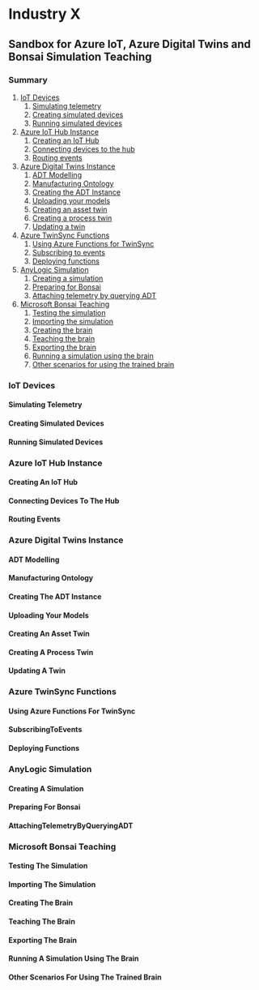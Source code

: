 # Industry X #
## Sandbox for Azure IoT, Azure Digital Twins and Bonsai Simulation Teaching ##
### Summary ###
1. [IoT Devices](#IoTDevices)
	1. [Simulating telemetry](#SimulatingTelemetry)
	2. [Creating simulated devices](#CreatingSimulatedDevices)
	3. [Running simulated devices](#RunningSimulatedDevices)
2. [Azure IoT Hub Instance](#AzureIoTHubInstance)
	1. [Creating an IoT Hub](#CreatingAnIoTHub)
	3. [Connecting devices to the hub](#ConnectingDevicesToTheHub)
	4. [Routing events](#RoutingEvents)
3. [Azure Digital Twins Instance](#AzureDigitalTwinsInstance)
	1. [ADT Modelling](#ADTModelling)
	2. [Manufacturing Ontology](#ManufacturingOntology)
	3. [Creating the ADT Instance](#CreatingTheADTInstance)
	4. [Uploading your models](#UploadingYourModels)
	5. [Creating an asset twin](#CreatingAnAssetTwin)
	6. [Creating a process twin](#CreatingAProcessTwin)
	7. [Updating a twin](#UpdatingATwin)
4. [Azure TwinSync Functions](#AzureTwinSyncFunctions)
	1. [Using Azure Functions for TwinSync](#UsingAzureFunctionsForTwinSync)
	2. [Subscribing to events](#SubscribingToEvents)
	3. [Deploying functions](#DeployingFunctions)
5. [AnyLogic Simulation](#AnyLogicSimulation)
	1. [Creating a simulation](#CreatingASimulation)
	2. [Preparing for Bonsai](#PreparingForBonsai)
	3. [Attaching telemetry by querying ADT](#AttachingTelemetryByQueryingADT)
6. [Microsoft Bonsai Teaching](#MicrosoftBonsaiTeaching)
	1. [Testing the simulation](#TestingTheSimulation)
	2. [Importing the simulation](#ImportingTheSimulation)
	3. [Creating the brain](#CreatingTheBrain)
	4. [Teaching the brain](#TeachingTheBrain)
	5. [Exporting the brain](#ExportingTheBrain)
	6. [Running a simulation using the brain](#RunningASimulationUsingTheBrain)
	7. [Other scenarios for using the trained brain](#OtherScenariosForUsingTheTrainedBrain)

<h3 id="IoTDevices">IoT Devices</h3>
<h4 id="SimulatingTelemetry">Simulating Telemetry</h4>
<h4 id="CreatingSimulatedDevices">Creating Simulated Devices</h4>
<h4 id="RunningSimulatedDevices">Running Simulated Devices</h4>
<h3 id="AzureIoTHubInstance">Azure IoT Hub Instance</h3>
<h4 id="CreatingAnIoTHub">Creating An IoT Hub</h4>
<h4 id="ConnectingDevicesToTheHub">Connecting Devices To The Hub</h4> 
<h4 id="RoutingEvents">Routing Events</h4>
<h3 id="AzureDigitalTwinsInstance">Azure Digital Twins Instance</h3>
<h4 id="ADTModelling">ADT Modelling</h4>
<h4 id="ManufacturingOntology">Manufacturing Ontology</h4>
<h4 id="CreatingTheADTInstance">Creating The ADT Instance</h4>
<h4 id="UploadingYourModels">Uploading Your Models</h4>
<h4 id="CreatingAnAssetTwin">Creating An Asset Twin</h4>
<h4 id="CreatingAProcessTwin">Creating A Process Twin</h4>
<h4 id="UpdatingATwin">Updating A Twin</h4>
<h3 id="AzureTwinSyncFunctions">Azure TwinSync Functions</h3>
<h4 id="UsingAzureFunctionsForTwinSync">Using Azure Functions For TwinSync</h4>
<h4 id="SubscribingToEvents">SubscribingToEvents</h4>
<h4 id="DeployingFunctions">Deploying Functions</h4>
<h3 id="AnyLogicSimulation">AnyLogic Simulation</h3>
<h4 id="CreatingASimulation">Creating A Simulation</h4>
<h4 id="PreparingForBonsai">Preparing For Bonsai</h4>
<h4 id="AttachingTelemetryByQueryingADT">AttachingTelemetryByQueryingADT</h4>
<h3 id="MicrosoftBonsaiTeaching">Microsoft Bonsai Teaching</h3>
<h4 id="TestingTheSimulation">Testing The Simulation</h4>
<h4 id="ImportingTheSimulation">Importing The Simulation</h4>
<h4 id="CreatingTheBrain">Creating The Brain</h4>
<h4 id="TeachingTheBrain">Teaching The Brain</h4>
<h4 id="ExportingTheBrain">Exporting The Brain</h4>
<h4 id="RunningASimulationUsingTheBrain">Running A Simulation Using The Brain</h4>
<h4 id="OtherScenariosForUsingTheTrainedBrain">Other Scenarios For Using The Trained Brain</h4>
